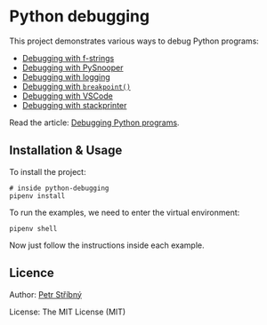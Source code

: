 # Python debugging

This project demonstrates various ways to debug Python programs:

- [Debugging with f-strings](examples/debug_with_console_f_strings.py)
- [Debugging with PySnooper](examples/debug_with_pysnooper.py)
- [Debugging with logging](examples/debug_with_default_logging.py)
- [Debugging with `breakpoint()`](examples/debug_with_breakpoint.py)
- [Debugging with VSCode](examples/debug_with_vscode.py)
- [Debugging with stackprinter](examples/debug_with_stackprinter.py)

Read the article: [Debugging Python programs](https://stribny.name/blog/2019/06/debugging-python-programs).

## Installation & Usage

To install the project:
```
# inside python-debugging
pipenv install
```

To run the examples, we need to enter the virtual environment:
```
pipenv shell
```

Now just follow the instructions inside each example.

## Licence

Author: [Petr Stříbný](http://stribny.name)

License: The MIT License (MIT)
